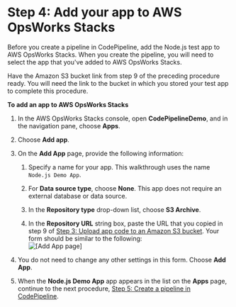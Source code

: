# Step 4: Add your app to AWS OpsWorks Stacks<a name="other-services-cp-chef12-addapp"></a>

Before you create a pipeline in CodePipeline, add the Node\.js test app to AWS OpsWorks Stacks\. When you create the pipeline, you will need to select the app that you've added to AWS OpsWorks Stacks\.

Have the Amazon S3 bucket link from step 9 of the preceding procedure ready\. You will need the link to the bucket in which you stored your test app to complete this procedure\.

**To add an app to AWS OpsWorks Stacks**

1. In the AWS OpsWorks Stacks console, open **CodePipelineDemo**, and in the navigation pane, choose **Apps**\.

1. Choose **Add app**\.

1. On the **Add App** page, provide the following information: 

   1. Specify a name for your app\. This walkthrough uses the name `Node.js Demo App`\.

   1. For **Data source type**, choose **None**\. This app does not require an external database or data source\.

   1. In the **Repository type** drop\-down list, choose **S3 Archive**\.

   1. In the **Repository URL** string box, paste the URL that you copied in step 9 of [Step 3: Upload app code to an Amazon S3 bucket](other-services-cp-chef12-s3.md)\. Your form should be similar to the following:  
![\[Add App page\]](http://docs.aws.amazon.com/opsworks/latest/userguide/images/cp_integ_addapp12ops.png)

1. You do not need to change any other settings in this form\. Choose **Add App**\.

1. When the **Node\.js Demo App** app appears in the list on the **Apps** page, continue to the next procedure, [Step 5: Create a pipeline in CodePipeline](other-services-cp-chef12-pipeline.md)\.